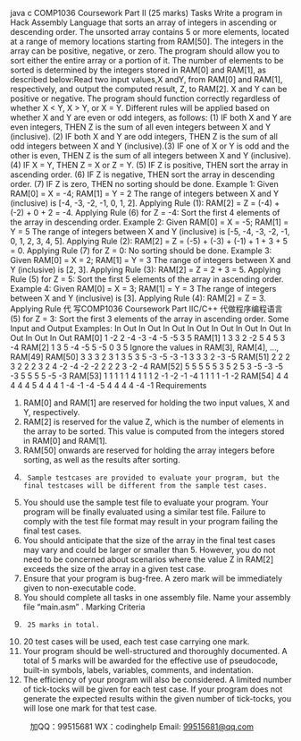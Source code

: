 java c
COMP1036 Coursework Part II (25 marks) 
Tasks Write   a   program   in   Hack   Assembly   Language   that   sorts   an   array   of integers   in   ascending   or   descending   order.   The   unsorted array contains 5 or more elements, located at a range of   memory locations starting from RAM[50]. The integers   in the array can be positive, negative, or zero.
The program   should   allow you   to   sort   either the   entire   array   or   a portion   of it.   The number   of elements   to   be   sorted   is   determined by the integers stored in RAM[0] and RAM[1], as   described below:Read two input   values,X andY, from RAM[0] and RAM[1],   respectively, and output the computed   result, Z, to RAM[2].   X and Y can be positive or negative. The program should function correctly regardless   of   whether X < Y, X > Y,   or X   =   Y.
Different rules will be applied based on whether X and Y are even or   odd   integers,   as   follows:
(1)                IF both X and Y are even integers,   THEN Z   is the   sum   of   all   even   integers   between   X   and   Y   (inclusive).
(2)                IF both X and Y are odd integers, THEN   Z   is the   sum   of   all   odd   integers between X   and Y   (inclusive).(3)                IF one of   X or   Y is odd and   the   other   is   even,   THEN   Z   is   the   sum   of   all   integers between X   and   Y   (inclusive).
(4)                IF X = Y, THEN Z   = X   or Z   =   Y.
(5)                IF Z is positive, THEN sort the   array   in   ascending   order.
(6)                IF Z is negative, THEN sort the   array   in descending   order.
(7)                IF Z is zero, THEN no   sorting   should be done.
Example 1: 
Given RAM[0] = X = -4; RAM[1] =   Y   =   2
The range of   integers between X and Y   (inclusive) is   [-4, -3, -2,   -1, 0,   1,   2].
Applying Rule (1): RAM[2] = Z = (-4)   +   (-2)   +   0   +   2   =   -4.
Applying Rule (6) for Z = -4:   Sort the first 4   elements   of   the   array   in   descending   order.
Example 2: 
Given RAM[0] = X = -5; RAM[1] =   Y   =   5
The range of   integers between X and Y   (inclusive) is   [-5, -4, -3,   -2,   -1, 0,   1,   2,   3,   4,   5].
Applying Rule (2): RAM[2] = Z = (-5)   +   (-3)   +   (-1)   +   1   +   3   +   5   =   0.
Applying Rule (7) for Z = 0:   No   sorting   should be done.
Example 3: 
Given RAM[0] = X = 2; RAM[1] = Y   =   3
The range of   integers between X   and Y   (inclusive) is   [2, 3].
Applying Rule (3): RAM[2] = Z =   2   +   3   =   5.
Applying Rule (5) for Z = 5:   Sort the first   5   elements   of   the   array   in   ascending   order.
Example 4: 
Given RAM[0] = X = 3; RAM[1]   = Y   =   3
The range of   integers between X and Y   (inclusive) is   [3].
Applying Rule (4): RAM[2] = Z   =   3.
Applying Rule 代 写COMP1036 Coursework Part IIC/C++
代做程序编程语言(5) for Z = 3:   Sort the first   3   elements   of   the   array   in   ascending   order.
Some Input and Output Examples:
In Out In Out In Out In Out In Out In Out In Out In Out In Out In Out RAM[0] 1 
-2 
2 
-4 
-3 
-4 
-5 
-5 
3 
5 
RAM[1] 1 
3 
3 
2 
-2 
5 
4 
5 
3 
-4 
RAM[2] 
1 
3 
5 
-4 
-5 
5 
-5 
0 
3 
5 Ignore the values in RAM[3], RAM[4], …, RAM[49] RAM[50] 3 3 3 2 3 1 3 5 3 5 -3 -5 -3 -1 3 3 3 2 -3 -5 RAM[51] 2 2 2 3 2 2 2 3 2 4 -2 -4 -2 -2 2 2 2 3 -2 -4 RAM[52] 5 5 5 5 5 3 5 2 5 3 -5 -3 -5 -3 5 5 5 5 -5 -3 RAM[53] 1 1 1 1 1 4 1 1 1 2 -1 -2 -1 -4 1 1 1 1 -1 -2 RAM[54] 4 4 4 4 4 5 4 4 4 1 -4 -1 -4 -5 4 4 4 4 -4 -1 
Requirements 
1.    RAM[0] and RAM[1] are reserved for holding   the two   input   values, X   and Y,   respectively.
2.    RAM[2] is reserved for the value Z, which is the number of   elements in the array to be sorted. This value is computed   from the integers stored in RAM[0]   and RAM[1].
3.    RAM[50] onwards are reserved for holding the   array   integers before   sorting,   as well   as the results   after   sorting.
4.      Sample testcases are provided to evaluate your program, but the final testcases will be different from the sample test cases.
5.    You should use the sample test   file to   evaluate your program. Your program will be   finally   evaluated using   a   similar   test file. Failure to comply with the test file format may result   in your program   failing the   final   test   cases.
6.    You should anticipate that the   size   of   the   array   in   the   final   test   cases   may   vary   and   could be   larger   or   smaller   than   5.   However, you do not need to be concerned about scenarios where the value Z in RAM[2] exceeds the size of   the array   in a   given test   case.
7.    Ensure that your program is bug-free. A zero mark will be immediately given to   non-executable   code.
8.    You should complete all tasks   in   one   assembly   file. Name your   assembly   file “main.asm”   .
Marking Criteria 
1.      25 marks in total.
2.    20 test cases will be used, each test   case   carrying   one mark.
3.    Your   program   should   be   well-structured   and   thoroughly   documented.   A   total   of 5   marks   will   be   awarded   for   the   effective   use   of   pseudocode, built-in   symbols, labels, variables, comments, and   indentation.
4.    The   efficiency   of   your   program   will   also   be   considered.   A   limited   number   of   tick-tocks   will   be   given   for   each   test case. If   your   program   does   not   generate   the   expected   results   within   the   given   number   of   tick-tocks, you   will   lose   one mark for that test   case.




         
加QQ：99515681  WX：codinghelp  Email: 99515681@qq.com
